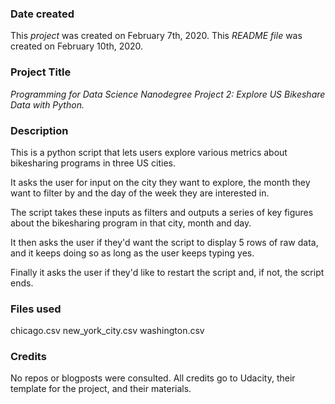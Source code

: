 ### Date created
This *project* was created on February 7th, 2020.
This *README file* was created on February 10th, 2020.

### Project Title
*Programming for Data Science Nanodegree Project 2: Explore US Bikeshare Data with Python.*

### Description
This is a python script that lets users explore various metrics about bikesharing programs in three US cities.

It asks the user for input on the city they want to explore, the month they want to filter by and the day of the week they are interested in.

The script takes these inputs as filters and outputs a series of key figures about the bikesharing program in that city, month and day.

It then asks the user if they'd want the script to display 5 rows of raw data, and it keeps doing so as long as the user keeps typing yes.

Finally it asks the user if they'd like to restart the script and, if not, the script ends.

### Files used
chicago.csv
new_york_city.csv
washington.csv

### Credits
No repos or blogposts were consulted. All credits go to Udacity, their template for the project, and their materials.
